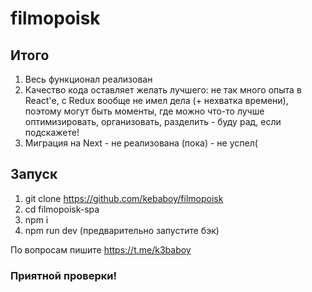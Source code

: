 # filmopoisk

## Итого

1. Весь функционал реализован
2. Качество кода оставляет желать лучшего: не так много опыта в React'е, с Redux вообще не имел дела (+ нехватка времени), поэтому могут быть моменты, где можно что-то лучше оптимизировать, организовать, разделить - буду рад, если подскажете!
3. Миграция на Next - не реализована (пока) - не успел(

## Запуск

1. git clone https://github.com/kebaboy/filmopoisk
2. cd filmopoisk-spa
3. npm i
4. npm run dev (предварительно запустите бэк)


По вопросам пишите https://t.me/k3baboy

### Приятной проверки!